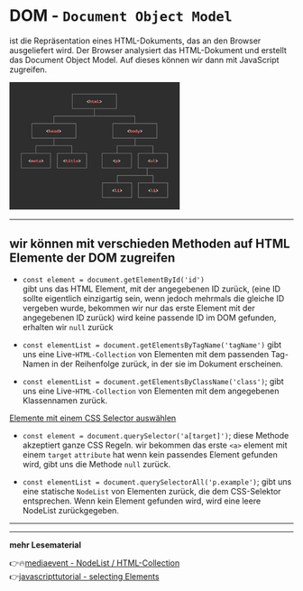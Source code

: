 # DOM - `Document Object Model`

ist die Repräsentation eines HTML-Dokuments, das an den Browser ausgeliefert wird. Der Browser analysiert das HTML-Dokument und erstellt das Document Object Model. Auf dieses können wir dann mit JavaScript zugreifen.

<img src="dom.jpg" alt="dom" width="60%">

---

## **wir können mit verschieden Methoden auf HTML Elemente der DOM zugreifen**

- `const element = document.getElementById('id')` \
gibt uns das HTML Element, mit der angegebenen ID zurück, (eine ID sollte eigentlich einzigartig sein, wenn jedoch mehrmals die gleiche ID vergeben wurde, bekommen wir nur das erste Element mit der angegebenen ID zurück)
wird keine passende ID im DOM gefunden, erhalten wir `null` zurück


- `const elementList = document.getElementsByTagName('tagName')`
gibt uns eine Live-`HTML-Collection` von Elementen mit dem passenden Tag-Namen in der Reihenfolge zurück, in der sie im Dokument erscheinen. 

- `const elementList = document.getElementsByClassName('class')`;
gibt uns eine Live-`HTML-Collection` von Elementen mit dem angegebenen Klassennamen zurück.


<u>Elemente mit einem CSS Selector auswählen</u>

- `const element = document.querySelector('a[target]')`;
diese Methode akzeptiert ganze CSS Regeln. wir bekommen das erste `<a>` element mit einem `target` `attribute` hat
wenn kein passendes Element gefunden wird, gibt uns die Methode `null` zurück.

- `const elementList = document.querySelectorAll('p.example')`;
gibt uns eine statische `NodeList` von Elementen zurück, die dem CSS-Selektor entsprechen. Wenn kein Element gefunden wird, wird eine leere NodeList zurückgegeben.

---

---
**mehr Lesematerial**

:point_right::fire:[mediaevent - NodeList / HTML-Collection](https://www.mediaevent.de/javascript/DOM-Nodes.html)\
:point_right:[javascripttutorial - selecting Elements](https://www.javascripttutorial.net/javascript-dom/javascript-getelementbyid/)


